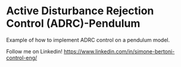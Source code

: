 # Active Disturbance Rejection Control (ADRC)-Pendulum

Example of how to implement ADRC control on a pendulum model.

Follow me on Linkedin! https://www.linkedin.com/in/simone-bertoni-control-eng/
